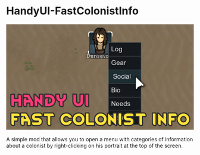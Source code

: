 # HandyUI-FastColonistInfo
![FastColonistInfo Prewiew](https://raw.githubusercontent.com/Densevoid/HandyUI-FastColonistInfo/master/About/Preview.png)

A simple mod that allows you to open a menu with categories of information about a colonist by right-clicking on his portrait at the top of the screen.
